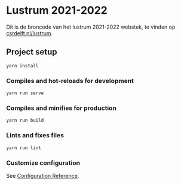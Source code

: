# Lustrum 2021-2022

Dit is de broncode van het lustrum 2021-2022 webstek, te vinden op [csrdelft.nl/lustrum](https://csrdelft.nl/lustrum).

## Project setup
```
yarn install
```

### Compiles and hot-reloads for development
```
yarn run serve
```

### Compiles and minifies for production
```
yarn run build
```

### Lints and fixes files
```
yarn run lint
```

### Customize configuration
See [Configuration Reference](https://cli.vuejs.org/config/).
